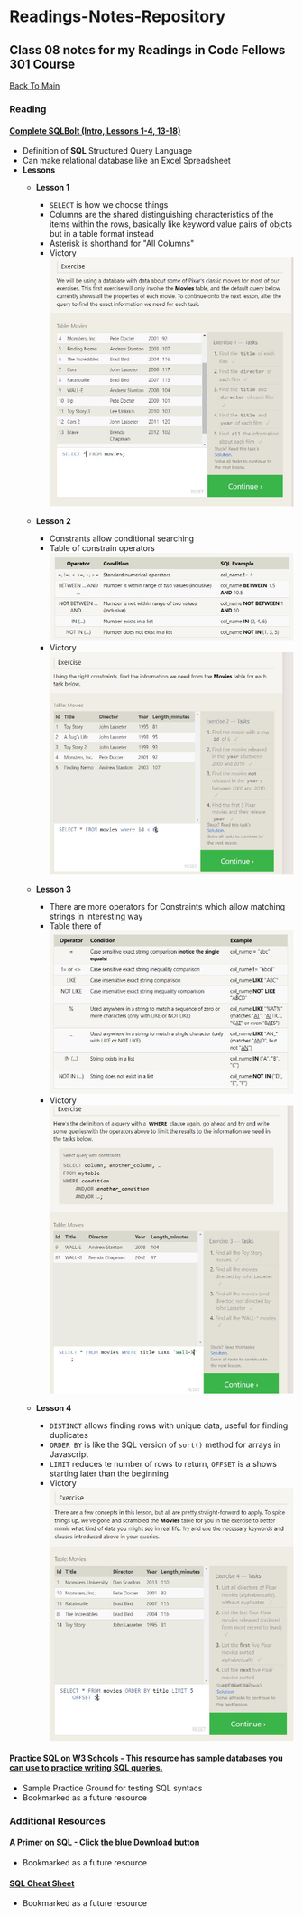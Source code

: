 # Readings-Notes-Repository

## Class 08 notes for my Readings in Code Fellows 301 Course

[Back To Main](README.md)


### Reading


#### [Complete SQLBolt (Intro, Lessons 1-4, 13-18)](http://sqlbolt.com/)

* Definition of **SQL** Structured Query Language
* Can make relational database like an Excel Spreadsheet
* **Lessons**
    * **Lesson 1**
        * ```SELECT``` is how we choose things 
        * Columns are the shared distinguishing characteristics of the items within the rows, basically like keyword value pairs of objcts but in a table format instead
        * Asterisk is shorthand for "All Columns"
        * Victory
    ![My Victory Image](/reading-8-lesson-1.JPG)

    * **Lesson 2**
        * Constrants allow conditional searching
        * Table of constrain operators
        ![My Victory Image](/constraint-table.JPG)
        * Victory
    ![My Victory Image](/reading-8-lesson-2.JPG)

    * **Lesson 3** 
        * There are more operators for Constraints which allow matching strings in interesting way
        * Table there of
        ![My Victory Image](/string-matching-constraint-table.JPG)
        * Victory
    ![My Victory Image](/reading-8-lesson-3.JPG)

    * **Lesson 4**
        * ```DISTINCT``` allows finding rows with unique data, useful for finding duplicates
        * ```ORDER BY``` is like the SQL version of ```sort()``` method for arrays in Javascript
        * ```LIMIT``` reduces te number of rows to return, ```OFFSET``` is a shows starting later than the beginning
        * Victory 
![My Victory Image](reading-8-lesson-4.JPG)


#### [Practice SQL on W3 Schools - This resource has sample databases you can use to practice writing SQL queries.](https://www.w3schools.com/sql/trysql.asp?filename=trysql_select_all)

* Sample Practice Ground for testing SQL syntacs
* Bookmarked as a future resource
 

### Additional Resources

#### [A Primer on SQL - Click the blue Download button](https://openlibra.com/en/book/a-primer-on-sql-3rd-edition)
* Bookmarked as a future resource

#### [SQL Cheat Sheet](http://www.cheat-sheets.org/sites/sql.su/)
* Bookmarked as a future resource